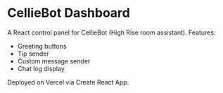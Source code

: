 # CellieBot Dashboard

A React control panel for CellieBot (High Rise room assistant).
Features:
- Greeting buttons
- Tip sender
- Custom message sender
- Chat log display

Deployed on Vercel via Create React App.
